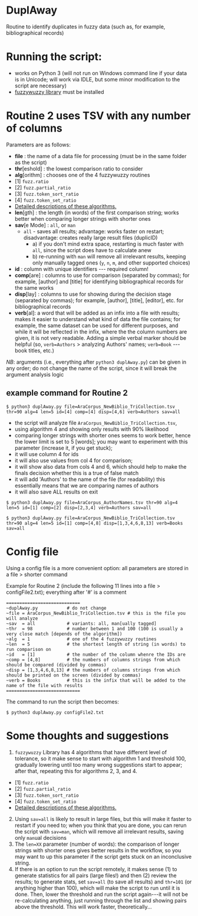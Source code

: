# DuplAway
Routine to identify duplicates in fuzzy data (such as, for example, bibliographical records)

# Running the script:
   - works on Python 3 (will not run on Windows command line if your data is in Unicode; will work via IDLE, but some minor modification to the script are necessary)
   - [fuzzywuzzy library](http://chairnerd.seatgeek.com/fuzzywuzzy-fuzzy-string-matching-in-python/) must be installed

# Routine 2 uses TSV with any number of columns

Parameters are as follows:

 - **file** : the name of a data file for processing (must be in the same folder as the script)
 - **thr**[eshold] : the lowest comparison ratio to consider
 - **alg**[orithm] : chooses one of the 4 fuzzywuzzy routines
  - [1] `fuzz.ratio`
  - [2] `fuzz.partial_ratio`
  - [3] `fuzz.token_sort_ratio`
  - [4] `fuzz.token_set_ratio`
  - [Detailed descriptions of these algorithms.](http://chairnerd.seatgeek.com/fuzzywuzzy-fuzzy-string-matching-in-python/)
 - **len**[gth]    : the length (in words) of the first comparison string; works better when comparing longer strings with shorter ones
 - **sav**[e Mode] : `all`, or `man`
   - `all` - saves all results; advantage: works faster on restart; disadvantage: creates really large result files (duplicID)
     - a) if you don't mind extra space, restarting is much faster with `all`, since the script does have to calculate anew
     - b) re-running with `man` will remove all irrelevant results, keeping only manually tagged ones (`y`, `n`, `m`, and other supported choices)
 - **id** : column with unique identifiers --- required column!
 - **comp**[are] : columns to use for comparison (separated by commas); for example, [author] and [title] for identifying bibliographical records for the same works
 - **disp**[lay] : columns to use for showing during the decision stage (separated by commas); for example, [author], [title], [editor], etc. for bibliographical records
 - **verb**[al]: a word that will be added as an infix into a file with results; makes it easier to understand what kind of data the file contains; for example, the same dataset can be used for different purposes, and while it will be reflected in the infix, where the the column numbers are given, it is not very readable. Adding a simple verbal marker should be helpful (so, `verb=Authors` > analyzing Authors' names; `verb=Book` --- book titles, etc.)

*NB*: arguments (i.e., everything after `python3 duplAway.py`) can be given in any order; do not change the name of the script, since it will break the argument analysis logic

## example command for Routine 2
```
$ python3 duplAway.py file=AraCorpus_NewBiblio_TriCollection.tsv thr=90 alg=4 len=5 id=[4] comp=[4] disp=[4,6] verb=Authors sav=all
```

- the script will analyze file `AraCorpus_NewBiblio_TriCollection.tsv`,
- using algorithm 4 and showing only results with 90% likelihood
- comparing longer strings with shorter ones seems to work better, hence the lower limit is set to 5 [words]; you may want to experiment with this parameter (increase it, if you get stuck);
- it will use column 4 for ids
- it will also use values from col 4 for comparison;
- it will show also data from cols 4 and 6, which should help to make the finals decision whether this is a true of false match
- it will add 'Authors' to the name of the file (for readability) this essentially means that we are comparing names of authors
- it will also save ALL results on exit

```
$ python3 duplAway.py file=AraCorpus_AuthorNames.tsv thr=90 alg=4 len=5 id=[1] comp=[2] disp=[2,3,4] verb=Authors sav=all
```

```
$ python3 duplAway.py file=AraCorpus_NewBiblio_TriCollection.tsv thr=90 alg=4 len=5 id=[1] comp=[4,8] disp=[1,3,4,6,8,13] verb=Books sav=all
```

# Config file
Using a config file is a more convenient option: all parameters are stored in a file > shorter command

Example for Routine 2 (include the following 11 lines into a file > configFile2.txt); everything after '#' is a comment

```
============================
~duplAway.py           # do not change
~file = AraCorpus_NewBiblio_TriCollection.tsv # this is the file you will analyze
~sav  = all            # variants: all, man[ually tagged]
~thr  = 98             # number between 1 and 100 (100 is usually a very close match [depends of the algorithm])
~alg  = 1              # one of the 4 fuzzywuzzy routines 
~len  = 5              # the shortest length of string (in words) to run comparison on
~id   = [1]            # the number of the column whenre the IDs are
~comp = [4,8]          # the numbers of columns strings from which should be compared (divided by commas)
~disp = [1,3,4,6,8,13] # the numbers of columns strings from which should be printed on the screen (divided by commas)
~verb = Books          # this is the infix that will be added to the name of the file with results  
============================
```

The command to run the script then becomes:

```
$ python3 duplAway.py configFile2.txt
```

# Some thoughts and suggestions
 1. `fuzzywuzzy` Library has 4 algorithms that have different level of tolerance, so it make sense to start with algorithm 1 and threshold 100, gradually lowering until too many wrong suggestions start to appear; after that, repeating this for algorithms 2, 3, and 4.
   - [1] `fuzz.ratio`
   - [2] `fuzz.partial_ratio`
   - [3] `fuzz.token_sort_ratio`
   - [4] `fuzz.token_set_ratio`
   - [Detailed descriptions of these algorithms.](http://chairnerd.seatgeek.com/fuzzywuzzy-fuzzy-string-matching-in-python/)
 2. Using `sav=all` is likely to result in large files, but this will make it faster to restart if you need to; when you think that you are done, you can rerun the script with `sav=man`, which will remove all irrelevant results, saving only `man`ual decisions
 3. The `len=XX` parameter (number of words): the comparison of longer strings with shorter ones gives better results in the workflow, so you may want to up this parameter if the script gets stuck on an inconclusive string.
 4. If there is an option to run the script remotely, it makes sense (1) to generate statistics for all pairs (large files!) and then (2) review the results; to generate stats, set `sav=all` (to save all results) and `thr=101` (or anything higher than 100), which will make the script to run until it is done. Then, lower the threshold and run the script again---it will not be re-calculating anything, just running through the list and showing pairs above the threshold. This will work faster, theoretically...

